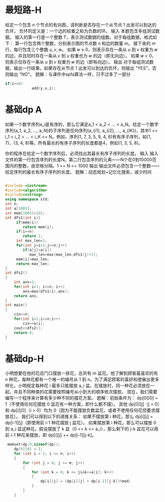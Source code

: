 # 最短路-H 
给定一个包含 𝑛 个节点的有向图，请判断是否存在一个从节点 1 出发可以到达的负环。
负环的定义是：一个边的权重之和为负数的环。
输入
本题包含多组测试数据。
输入的第一行是一个整数 𝑇，表示测试数据的组数。对于每组数据，格式如下：
第一行包含两个整数，分别表示图的节点数 𝑛 和边的数量 𝑚。
接下来的 𝑚 行，每行包含三个整数 𝑢, 𝑣, 𝑤。
如果 𝑤 ≥ 0，则表示存在一条从 𝑢 到 𝑣 权重为 𝑤 的边，并且同时存在一条从 𝑣 到 𝑢 权重也为 𝑤 的边（即无向边）。
如果 𝑤 < 0，则表示仅存在一条从 𝑢 到 𝑣 权重为 𝑤 的边（即有向边）。
输出
对于每组测试数据，输出一行结果。如果存在从节点 1 出发可以到达的负环，则输出 "YES"，否则输出 "NO"。
题解：与课件中spfa算法一样，只不过多了一部分
```c++
if(z>=0)
            add(y,x,z);
```
# 基础dp A
如果一个数字序列a_i是有序的，那么它满足a_1 < a_2 < ... < a_N。给定一个数字序列(a_1, a_2, ..., a_N)的子序列是任何序列(a_{i1}, a_{i2}, ..., a_{iK})，其中1 <= i_1 < i_2 < ... < i_K <= N。例如，序列(1, 7, 3, 5, 9, 4, 8)有有序子序列，如(1, 7)，(3, 4, 8)等。所有最长的有序子序列的长度都是4，例如(1, 3, 5, 8)。

你的程序在给定一个数字序列后，必须找出其最长有序子序列的长度。
输入
输入文件的第一行包含序列的长度N。第二行包含序列的元素——N个在0到10000范围内的整数，由空格分隔。1 <= N <= 1000
输出
输出文件必须包含一个整数——给定序列的最长有序子序列的长度。
题解：动态规划+记忆化搜索，减少时间
```c++

#include <iostream>
#include<algorithm>
#include<cstring>
using namespace std;
int n;
int a[1005];
int mem[1005]={0};
int dfs1(int i){
     if(mem[i])
        return mem[i];
     if(i==n)
        return 1;
     int max_len=1;
     for(int j=i+1;j<=n;j++)
        if(a[j]>a[i])
           max_len=max(max_len,dfs1(j)+1);
     mem[i]=max_len;
     return max_len;
}
int dfs2()
{
    int ans=1;
    for(int i=1; i<=n; i++)
        ans=max(dfs1(i),ans);
    return ans;
}
int main()
{
    cin>>n;
    for(int i=1;i<=n;i++)
        cin>>a[i];
    cout<<dfs2();
    return 0;
}

```
# 基础dp-H 
小明想要在他的花店门口摆放一排花，总共有 m 盆花。他了解到顾客最喜欢的有 n 种花，每种花都有一个唯一的编号从 1 到 n。为了满足顾客的喜好和使展出更多样化，小明规定每种花 i 最多只能摆放 a_i 盆。在摆放时，同一种花必须放在一起，并且不同种类的花需要按照编号从小到大的顺序依次摆放。
现在，我们需要编写一个程序来计算有多少种不同的摆花方案。
题解：初始条件为：
dp[0][0] = 1（不使用任何花摆放 0 盆花有一种方案，即什么都不摆）。
其他 dp[0][j]（j > 0）和 dp[i][0]（i > 0）均为 0（因为不能摆放负数盆花，或者不使用任何花但要求摆放花）。
我们可以得到以下的递推关系：
如果不摆放第 i 种花，那么 dp[i][j] = dp[i-1][j]（即使用前 i-1 种花摆放 j 盆花）。
如果摆放第 i 种花，那么可以摆放 0 到 a_i 盆这种花。假设摆放了 k 盆（0 <= k <= a_i），那么剩下的 j-k 盆花可以用前 i-1 种花来摆放，即 dp[i][j] += dp[i-1][j-k]。
```c++
 memset(dp,0,sizeof(dp));
    dp[0][0] = 1;
    for (int i = 1; i <= n; i++)
    {
        for (int j = 0; j <= m; j++)
        {
            for (int k = 0; k <= j&&k<=a[i]; k++)
            {
                dp[i][j] = (dp[i][j] + dp[i-1][j-k])%mod;
            }
        }
    }
```

